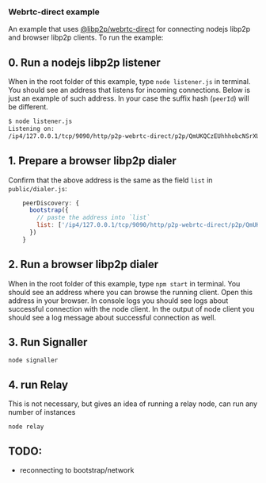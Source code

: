 ### Webrtc-direct example


An example that uses [@libp2p/webrtc-direct](https://github.com/libp2p/js-libp2p-webrtc-direct) for connecting
nodejs libp2p and browser libp2p clients. To run the example:

## 0. Run a nodejs libp2p listener

When in the root folder of this example, type `node listener.js` in terminal. You should see an address that listens for
incoming connections. Below is just an example of such address. In your case the suffix hash (`peerId`) will be different.

```bash
$ node listener.js
Listening on:
/ip4/127.0.0.1/tcp/9090/http/p2p-webrtc-direct/p2p/QmUKQCzEUhhhobcNSrXU5uzxTqbvF1BjMCGNGZzZU14Kgd
```

## 1. Prepare a browser libp2p dialer
Confirm that the above address is the same as the field `list` in `public/dialer.js`:
```js
    peerDiscovery: {
      bootstrap({
        // paste the address into `list`
        list: ['/ip4/127.0.0.1/tcp/9090/http/p2p-webrtc-direct/p2p/QmUKQCzEUhhhobcNSrXU5uzxTqbvF1BjMCGNGZzZU14Kgd']
      })
    }
```

## 2. Run a browser libp2p dialer
When in the root folder of this example, type `npm start` in terminal. You should see an address where you can browse
the running client. Open this address in your browser. In console
logs you should see logs about successful connection with the node client. In the output of node client you should see
a log message about successful connection as well.

## 3. Run Signaller
```
node signaller
```

## 4. run Relay
This is not necessary, but gives an idea of running a relay node, can run any number of instances
```
node relay
```

## TODO: 
- reconnecting to bootstrap/network
